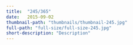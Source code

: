 ```yaml
---
title:  "245/365"
date:   2015-09-02
thumbnail-path: "thumbnails/thumbnail-245.jpg"
full-path: "full-size/full-size-245.jpg"
short-description: "Description"
---
```

